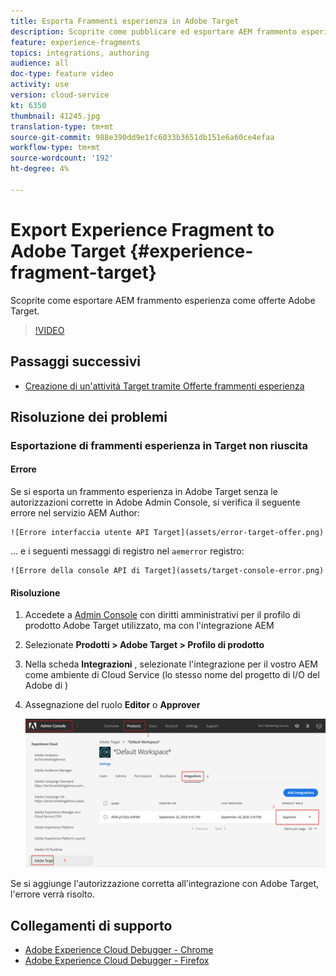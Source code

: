 ```yaml
---
title: Esporta Frammenti esperienza in Adobe Target
description: Scoprite come pubblicare ed esportare AEM frammento esperienza come  offerte Adobe Target.
feature: experience-fragments
topics: integrations, authoring
audience: all
doc-type: feature video
activity: use
version: cloud-service
kt: 6350
thumbnail: 41245.jpg
translation-type: tm+mt
source-git-commit: 988e390dd9e1fc6033b3651db151e6a60ce4efaa
workflow-type: tm+mt
source-wordcount: '192'
ht-degree: 4%

---
```



# Export Experience Fragment to Adobe Target {#experience-fragment-target}

Scoprite come esportare AEM frammento esperienza come  offerte Adobe Target.

>[!VIDEO](https://video.tv.adobe.com/v/41245?quality=12&learn=on)

## Passaggi successivi

+ [Creazione di un&#39;attività Target tramite Offerte frammenti esperienza](./create-target-activity.md)

## Risoluzione dei problemi

### Esportazione di frammenti esperienza in Target non riuscita

#### Errore

Se si esporta un frammento esperienza in  Adobe Target senza le autorizzazioni corrette in Adobe Admin Console, si verifica il seguente errore nel servizio AEM Author:

    ![Errore interfaccia utente API Target](assets/error-target-offer.png)

... e i seguenti messaggi di registro nel `aemerror` registro:

    ![Errore della console API di Target](assets/target-console-error.png)

#### Risoluzione

1. Accedete a [Admin Console](https://adminconsole.adobe.com/) con diritti amministrativi per il profilo di prodotto Adobe Target  utilizzato, ma con l&#39;integrazione AEM
2. Selezionate __Prodotti >  Adobe Target > Profilo di prodotto__
3. Nella scheda __Integrazioni__ , selezionate l&#39;integrazione per il vostro AEM come ambiente di Cloud Service (lo stesso nome del progetto di I/O del Adobe di )
4. Assegnazione del ruolo __Editor__ o __Approver__

   ![Errore API di Target](assets/target-permissions.png)

Se si aggiunge l&#39;autorizzazione corretta all&#39;integrazione con  Adobe Target, l&#39;errore verrà risolto.

## Collegamenti di supporto

+ [Adobe Experience Cloud Debugger - Chrome](https://chrome.google.com/webstore/detail/adobe-experience-cloud-de/ocdmogmohccmeicdhlhhgepeaijenapj)
+ [Adobe Experience Cloud Debugger - Firefox](https://addons.mozilla.org/en-US/firefox/addon/adobe-experience-platform-dbg/)